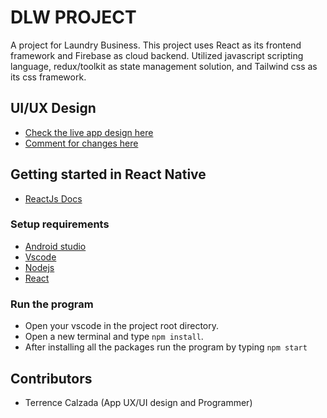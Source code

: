 # DLW PROJECT

A project for Laundry Business. This project uses React as its frontend framework and Firebase as cloud backend. Utilized javascript scripting language, redux/toolkit as state management solution, and Tailwind css as its css framework.

## UI/UX Design

- [Check the live app design here](https://www.figma.com/proto/1iKljyh6bTiSo9ByyT1kis/DLW?node-id=12%3A124&scaling=min-zoom&page-id=0%3A1&starting-point-node-id=12%3A114)
- [Comment for changes here](https://www.figma.com/file/1iKljyh6bTiSo9ByyT1kis/DLW?node-id=0%3A1)

## Getting started in React Native

- [ReactJs Docs](https://reactjs.org/docs/getting-started.html)

### Setup requirements

- [Android studio](https://developer.android.com/studio)
- [Vscode](https://code.visualstudio.com/download)
- [Nodejs](https://nodejs.org/en/)
- [React](https://reactjs.org/)

### Run the program

- Open your vscode in the project root directory.
- Open a new terminal and type `npm install`.
- After installing all the packages run the program by typing `npm start`

## Contributors

- Terrence Calzada (App UX/UI design and Programmer)
